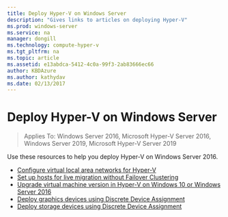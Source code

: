 ```yaml
---
title: Deploy Hyper-V on Windows Server
description: "Gives links to articles on deploying Hyper-V"
ms.prod: windows-server
ms.service: na
manager: dongill
ms.technology: compute-hyper-v
ms.tgt_pltfrm: na
ms.topic: article
ms.assetid: e13abdca-5412-4c0a-99f3-2ab83666ec66
author: KBDAzure
ms.author: kathydav
ms.date: 02/13/2017
---
```

# Deploy Hyper-V on Windows Server

>Applies To: Windows Server 2016, Microsoft Hyper-V Server 2016, Windows Server 2019, Microsoft Hyper-V Server 2019

Use these resources to help you deploy Hyper-V on Windows Server 2016.
   
- [Configure virtual local area networks for Hyper-V](configure-virtual-local-areal-networks-for-Hyper-V.md)  
- [Set up hosts for live migration without Failover Clustering](Set-up-hosts-for-live-migration-without-Failover-Clustering.md)  
- [Upgrade virtual machine version in Hyper-V on Windows 10 or Windows Server 2016](Upgrade-virtual-machine-version-in-Hyper-V-on-Windows-or-Windows-Server.md)
- [Deploy graphics devices using Discrete Device Assignment](deploying-graphics-devices-using-dda.md)
- [Deploy storage devices using Discrete Device Assignment](deploying-storage-devices-using-dda.md)  
  


